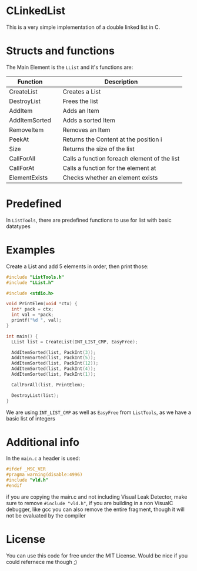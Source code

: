 # CLinkedList

This is a very simple implementation of a double linked list in C.

# Structs and functions

The Main Element is the `LList` and it's functions are:

| Function      |      | Description                                  |
| ------------- | ---- | -------------------------------------------- |
| CreateList    |      | Creates a List                               |
| DestroyList   |      | Frees the list                               |
| AddItem       |      | Adds an Item                                 |
| AddItemSorted |      | Adds a sorted Item                           |
| RemoveItem    |      | Removes an Item                              |
| PeekAt        |      | Returns the Content at the position i        |
| Size          |      | Returns the size of the list                 |
| CallForAll    |      | Calls a function foreach element of the list |
| CallForAt     |      | Calls a function for the element at          |
| ElementExists |      | Checks whether an element exists             |

# Predefined

In `ListTools`, there are predefined functions to use for list with basic datatypes

# Examples

Create a List and add 5 elements in order, then print those:

```c
#include "ListTools.h"
#include "LList.h"

#include <stdio.h>

void PrintElem(void *ctx) {
  int* pack = ctx;
  int val = *pack;
  printf("%d ", val);
}

int main() {
  LList list = CreateList(INT_LIST_CMP, EasyFree);

  AddItemSorted(list, PackInt(3));
  AddItemSorted(list, PackInt(5));
  AddItemSorted(list, PackInt(12));
  AddItemSorted(list, PackInt(4));
  AddItemSorted(list, PackInt(1));

  CallForAll(list, PrintElem);

  DestroyList(list);
}
```

We are using `INT_LIST_CMP` as well as `EasyFree` from `ListTools`, as we have a basic list of integers

# Additional info

In the `main.c` a header is used:

```c
#ifdef _MSC_VER
#pragma warning(disable:4996)
#include "vld.h"
#endif
```

if you are copying the main.c and not including Visual Leak Detector, make sure to remove `#include "vld.h"`, if you are building in a non VisualC debugger, 
like gcc you can also remove the entire fragment, though it will not be evaluated by the compiler

# License
You can use this code for free under the MIT License. Would be nice if you could refernece me though ;)
